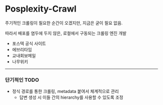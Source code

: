 # Posplexity-Crawl

<aside>

주기적인 크롤링이 필요한 순간이 오겠지만, 지금은 굳이 필요 없음. 

따라서 배포를 염두에 두지 않은, 로컬에서 구동되는 크롤링 엔진 개발

</aside>

- 포스텍 공식 사이트
- 에브리타임
- 교내회보메일
- 나무위키

---

### 단기적인 TODO

- 정식 경로를 통한 크롤링, metadata 붙여서 체계적으로 관리
    - 답변 생성 시 이들 간의 hierarchy를 사용할 수 있도록 조정